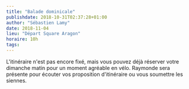```yaml
---
title: "Balade dominicale"
publishdate: 2018-10-31T02:37:28+01:00
author: "Sébastien Lamy"
date: 2018-11-04
lieu: "Départ Square Aragon"
horaire: 10h
tags:
---
```


L'itinéraire n'est pas encore fixé, mais vous pouvez déjà réserver votre dimanche
matin pour un moment agréable en vélo. Raymonde sera présente pour écouter
vos proposition d'itinéraire ou vous soumettre les siennes.
